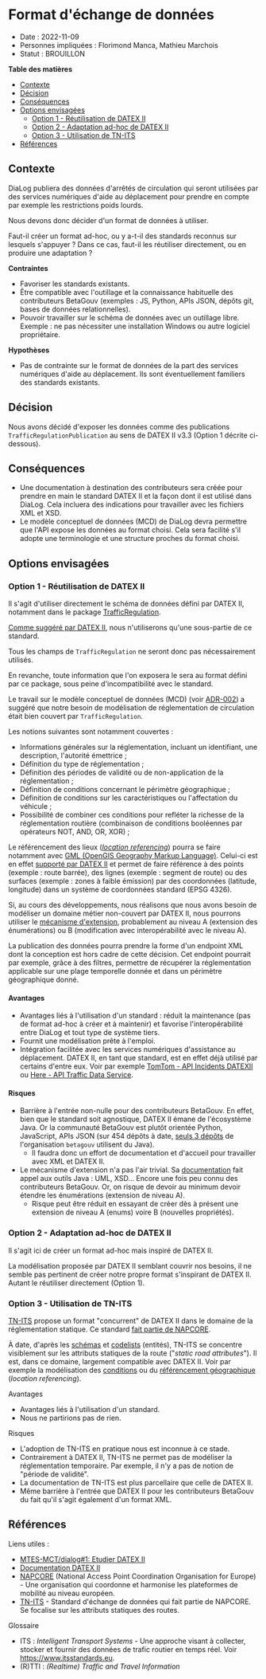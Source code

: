 # Format d'échange de données

<!-- OBLIGATOIRE -->

* Date : 2022-11-09
* Personnes impliquées : Florimond Manca, Mathieu Marchois
* Statut : BROUILLON <!-- [BROUILLON|ACCEPTÉ|REJETÉ|DÉPRÉCIÉ] -->

**Table des matières**

* [Contexte](#contexte)
* [Décision](#décision)
* [Conséquences](#conséquences)
* [Options envisagées](#options-envisagées)
  * [Option 1 - Réutilisation de DATEX II](#option-1---réutilisation-de-datex-ii)
  * [Option 2 - Adaptation ad-hoc de DATEX II](#option-2---adaptation-ad-hoc-de-datex-ii)
  * [Option 3 - Utilisation de TN-ITS](#option-3---utilisation-de-tn-its)
* [Références](#références)

## Contexte

<!-- OBLIGATOIRE -->

DiaLog publiera des données d'arrêtés de circulation qui seront utilisées par des services numériques d'aide au déplacement pour prendre en compte par exemple les restrictions poids lourds.

Nous devons donc décider d'un format de données à utiliser.

Faut-il créer un format ad-hoc, ou y a-t-il des standards reconnus sur lesquels s'appuyer ? Dans ce cas, faut-il les réutiliser directement, ou en produire une adaptation ?

**Contraintes**

* Favoriser les standards existants.
* Être compatible avec l'outillage et la connaissance habituelle des contributeurs BetaGouv (exemples : JS, Python, APIs JSON, dépôts git, bases de données relationnelles).
* Pouvoir travailler sur le schéma de données avec un outillage libre. Exemple : ne pas nécessiter une installation Windows ou autre logiciel propriétaire.

**Hypothèses**

* Pas de contrainte sur le format de données de la part des services numériques d'aide au déplacement. Ils sont éventuellement familiers des standards existants.

## Décision

<!-- OBLIGATOIRE -->

Nous avons décidé d'exposer les données comme des publications `TrafficRegulationPublication` au sens de DATEX II v3.3 (Option 1 décrite ci-dessous).

## Conséquences

* Une documentation à destination des contributeurs sera créée pour prendre en main le standard DATEX II et la façon dont il est utilisé dans DiaLog. Cela incluera des indications pour travailler avec les fichiers XML et XSD.
* Le modèle conceptuel de données (MCD) de DiaLog devra permettre que l'API expose les données au format choisi. Cela sera facilité s'il adopte une terminologie et une structure proches du format choisi.

## Options envisagées

### Option 1 - Réutilisation de DATEX II

Il s'agit d'utiliser directement le schéma de données défini par DATEX II, notamment dans le package [TrafficRegulation](https://docs.datex2.eu/trafficregulation/index.html).

[Comme suggéré par DATEX II](https://docs.datex2.eu/profiling/index.html), nous n'utiliserons qu'une sous-partie de ce standard.

Tous les champs de `TrafficRegulation` ne seront donc pas nécessairement utilisés.

En revanche, toute information que l'on exposera le sera au format défini par ce package, sous peine d'incompatibilité avec le standard.

Le travail sur le modèle conceptuel de données (MCD) (voir [ADR-002]) a suggéré que notre besoin de modélisation de réglementation de circulation était bien couvert par `TrafficRegulation`.

[ADR-002]: https://github.com/MTES-MCT/dialog/blob/main/adr/002_mcd.md

Les notions suivantes sont notamment couvertes :

* Informations générales sur la réglementation, incluant un identifiant, une description, l'autorité émettrice ;
* Définition du type de réglementation ;
* Définition des périodes de validité ou de non-application de la réglementation ;
* Définition de conditions concernant le périmètre géographique ;
* Définition de conditions sur les caractéristiques ou l'affectation du véhicule ;
* Possibilité de combiner ces conditions pour refléter la richesse de la réglementation routière (combinaison de conditions booléennes par opérateurs NOT, AND, OR, XOR) ;

Le référencement des lieux ([_location referencing_](https://docs.datex2.eu/location/index.html)) pourra se faire notamment avec [GML (OpenGIS Geography Markup Language)](https://www.ogc.org/standards/gml). Celui-ci est en effet [supporté par DATEX II](https://docs.datex2.eu/location/7_Gml.html) et permet de faire référence à des points (exemple : route barrée), des lignes (exemple : segment de route) ou des surfaces (exemple : zones à faible émission) par des coordonnées (latitude, longitude) dans un système de coordonnées standard (EPSG 4326).

Si, au cours des développements, nous réalisons que nous avons besoin de modéliser un domaine métier non-couvert par DATEX II, nous pourrons utiliser le [mécanisme d'extension](https://docs.datex2.eu/expert/level3extensionguide.html), probablement au niveau A (extension des énumérations) ou B (modification avec interopérabilité avec le niveau A).

La publication des données pourra prendre la forme d'un endpoint XML dont la conception est hors cadre de cette décision. Cet endpoint pourrait par exemple, grâce à des filtres, permettre de récupérer la réglementation applicable sur une plage temporelle donnée et dans un périmètre géographique donné.

#### Avantages

* Avantages liés à l'utilisation d'un standard : réduit la maintenance (pas de format ad-hoc à créer et à maintenir) et favorise l'interopérabilité entre DiaLog et tout type de système tiers.
* Fournit une modélisation prête à l'emploi.
* Intégration facilitée avec les services numériques d'assistance au déplacement. DATEX II, en tant que standard, est en effet déjà utilisé par certains d'entre eux. Voir par exemple [TomTom - API Incidents DATEXII](https://developer.tomtom.com/intermediate-traffic-service/documentation/service/tomtom-traffic-incidents-intermediate-service-datex-ii) ou [Here - API Traffic Data Service](https://developer.here.com/documentation/traffic-data-service/dev_guide/index.html).

#### Risques

* Barrière à l'entrée non-nulle pour des contributeurs BetaGouv. En effet, bien que le standard soit agnostique, DATEX II émane de l'écosystème Java. Or la communauté BetaGouv est plutôt orientée Python, JavaScript, APIs JSON (sur 454 dépôts à date, [seuls 3 dépôts](https://github.com/betagouv/?q=&type=all&language=java&sort=) de l'organisation `betagouv` utilisent du Java).
  * Il faudra donc un effort de documentation et d'accueil pour travailler avec XML et DATEX II.
* Le mécanisme d'extension n'a pas l'air trivial. Sa [documentation](https://docs.datex2.eu/expert/level3extensionguide.html) fait appel aux outils Java : UML, XSD... Encore une fois peu connu des contributeurs BetaGouv. Or, on risque de devoir au minimum devoir étendre les énumérations (extension de niveau A).
  * Risque peut être réduit en essayant de créer dès à présent une extension de niveau A (enums) voire B (nouvelles propriétés).

### Option 2 - Adaptation ad-hoc de DATEX II

Il s'agit ici de créer un format ad-hoc mais inspiré de DATEX II.

La modélisation proposée par DATEX II semblant couvrir nos besoins, il ne semble pas pertinent de créer notre propre format s'inspirant de DATEX II. Autant le réutiliser directement (Option 1).

### Option 3 - Utilisation de TN-ITS

[TN-ITS](https://tn-its.eu/) propose un format "concurrent" de DATEX II dans le domaine de la réglementation statique. Ce standard [fait partie de NAPCORE](https://napcore.eu/tn-its/).

À date, d'après les [schémas](http://spec.tn-its.eu/schemas/) et [codelists](http://spec.tn-its.eu/codelists/) (entités), TN-ITS se concentre visiblement sur les attributs statiques de la route ("_static road attributes_"). Il est, dans ce domaine, largement compatible avec DATEX II. Voir par exemple la modélisation des [conditions](http://spec.tn-its.eu/schemas/Conditions.xsd) ou du [référencement géographique](http://spec.tn-its.eu/schemas/LocationReferencing.xsd) (_location referencing_).

Avantages

* Avantages liés à l'utilisation d'un standard.
* Nous ne partirions pas de rien.

Risques

* L'adoption de TN-ITS en pratique nous est inconnue à ce stade.
* Contrairement à DATEX II, TN-ITS ne permet pas de modéliser la réglementation temporaire. Par exemple, il n'y a pas de notion de "période de validité".
* La documentation de TN-ITS est plus parcellaire que celle de DATEX II.
* Même barrière à l'entrée que DATEX II pour les contributeurs BetaGouv du fait qu'il s'agit également d'un format XML.

## Références

Liens utiles :

* [MTES-MCT/dialog#1: Etudier DATEX II](https://github.com/MTES-MCT/dialog/issues/1)
* [Documentation DATEX II](https://docs.datex2.eu/)
* [NAPCORE](https://napcore.eu/) (National Access Point Coordination Organisation for Europe) - Une organisation qui coordonne et harmonise les plateformes de mobilité au niveau européen.
* [TN-ITS](https://napcore.eu/tn-its/) - Standard d'échange de données qui fait partie de NAPCORE. Se focalise sur les attributs statiques des routes.

Glossaire

* ITS : _Intelligent Transport Systems_ - Une approche visant à collecter, stocker et fournir des données de trafic routier en temps réel. Voir https://www.itsstandards.eu.
* (R)TTI : _(Realtime) Traffic and Travel Information_
